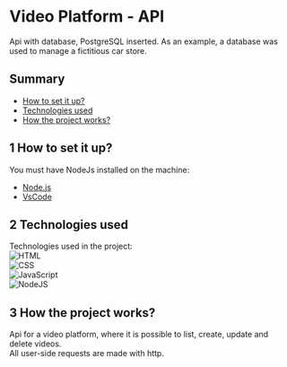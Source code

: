 # Video Platform - API

Api with database, PostgreSQL inserted. As an example, a database was used to manage a fictitious car store.

## Summary
- [How to set it up?](#1-how-to-set-it-up)
- [Technologies used](#2-technologies-used)
- [How the project works?](#3-how-the-project-works)

## 1 How to set it up?
You must have NodeJs installed on the machine:
- [Node.js](https://github.com/nodejs/node)
- [VsCode](https://github.com/microsoft/vscode)

## 2 Technologies used 
Technologies used in the project: </br>
![HTML](https://img.shields.io/badge/HTML5-E34F26?style=for-the-badge&logo=html5&logoColor=white)&nbsp; </br>
![CSS](https://img.shields.io/badge/CSS3-1572B6?style=for-the-badge&logo=css3&logoColor=white)&nbsp; </br>
![JavaScript](https://img.shields.io/badge/JavaScript-F7DF1E?style=for-the-badge&logo=javascript&logoColor=black)&nbsp; </br>
![NodeJS](https://img.shields.io/badge/Node%20js-339933?style=for-the-badge&logo=nodedotjs&logoColor=white)&nbsp; </br>

## 3 How the project works?
Api for a video platform, where it is possible to list, create, update and delete videos.</br>
All user-side requests are made with http.
